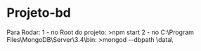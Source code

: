 # Projeto-bd
Para Rodar:
 1 - no Root do projeto: >npm start
 2 - no C:\Program Files\MongoDB\Server\3.4\bin: >mongod --dbpath <Root do Projeto>\data\
